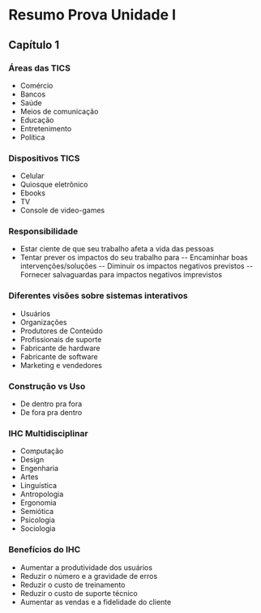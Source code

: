 # Resumo Prova Unidade I

## Capítulo 1

### Áreas das TICS

- Comércio
- Bancos
- Saúde
- Meios de comunicação
- Educação
- Entretenimento
- Política

### Dispositivos TICS

- Celular
- Quiosque eletrônico
- Ebooks
- TV
- Console de video-games

### Responsibilidade

- Estar ciente de que seu trabalho afeta a vida das pessoas
- Tentar prever os impactos do seu trabalho para
-- Encaminhar boas intervenções/soluções
-- Diminuir os impactos negativos previstos
-- Fornecer salvaguardas para impactos negativos imprevistos

### Diferentes visões sobre sistemas interativos

- Usuários
- Organizações
- Produtores de Conteúdo
- Profissionais de suporte
- Fabricante de hardware
- Fabricante de software
- Marketing e vendedores

### Construção vs Uso

- De dentro pra fora
- De fora pra dentro

### IHC Multidisciplinar

- Computação
- Design
- Engenharia 
- Artes
- Linguística
- Antropologia
- Ergonomia
- Semiótica
- Psicologia
- Sociologia

### Benefícios do IHC

- Aumentar a produtividade dos usuários
- Reduzir o número e a gravidade de erros
- Reduzir o custo de treinamento
- Reduzir o custo de suporte técnico
- Aumentar as vendas e a fidelidade do cliente
